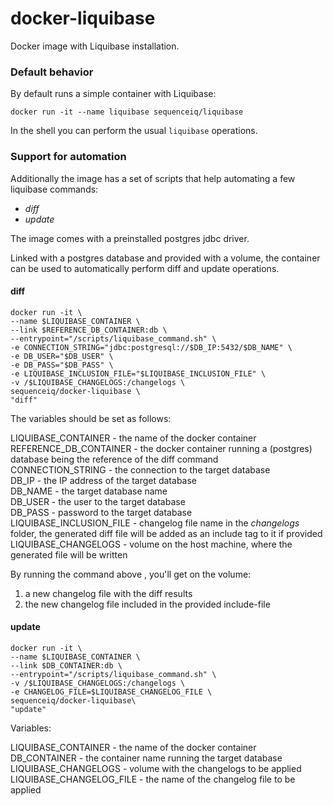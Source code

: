 docker-liquibase
================

Docker image with Liquibase installation.

### Default behavior

By default runs a simple container with Liquibase:

```docker run -it --name liquibase sequenceiq/liquibase```

In the shell you can perform the usual `liquibase` operations.

### Support for automation

Additionally the image has a set of scripts that help automating a few liquibase commands:
* _diff_
* _update_

The image comes with a preinstalled postgres jdbc driver.

Linked with a postgres database and provided with a volume, the container can be used
to automatically perform diff and update operations.

#### diff

```
docker run -it \
--name $LIQUIBASE_CONTAINER \
--link $REFERENCE_DB_CONTAINER:db \
--entrypoint="/scripts/liquibase_command.sh" \
-e CONNECTION_STRING="jdbc:postgresql://$DB_IP:5432/$DB_NAME" \
-e DB_USER="$DB_USER" \
-e DB_PASS="$DB_PASS" \
-e LIQUIBASE_INCLUSION_FILE="$LIQUIBASE_INCLUSION_FILE" \
-v /$LIQUIBASE_CHANGELOGS:/changelogs \
sequenceiq/docker-liquibase \
"diff"
```

The variables should be set as follows:

LIQUIBASE_CONTAINER - the name of the docker container  
REFERENCE_DB_CONTAINER - the docker container running a (postgres) database being the reference of the diff command  
CONNECTION_STRING - the connection to the target database  
DB_IP - the IP address of the target database  
DB_NAME - the target database name  
DB_USER - the user to the target database  
DB_PASS - password to the target database  
LIQUIBASE_INCLUSION_FILE - changelog file name in the _changelogs_ folder, the generated diff file will be added as an include tag to it if provided  
LIQUIBASE_CHANGELOGS - volume on the host machine, where the generated file will be written  

By running the command above , you'll get on the volume:

1. a new changelog file with the diff results
2. the new changelog file included in the provided include-file


#### update

```
docker run -it \
--name $LIQUIBASE_CONTAINER \
--link $DB_CONTAINER:db \
--entrypoint="/scripts/liquibase_command.sh" \
-v /$LIQUIBASE_CHANGELOGS:/changelogs \
-e CHANGELOG_FILE=$LIQUIBASE_CHANGELOG_FILE \
sequenceiq/docker-liquibase\
"update"
```

Variables:

LIQUIBASE_CONTAINER - the name of the docker container  
DB_CONTAINER - the container name running the target database  
LIQUIBASE_CHANGELOGS - volume with the changelogs to be applied  
LIQUIBASE_CHANGELOG_FILE - the name of the changelog file to be applied
